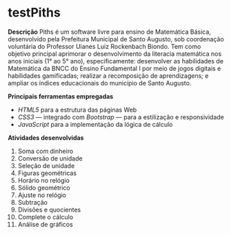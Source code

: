 # testPiths
**Descrição**
Piths é um software livre para ensino de Matemática Básica, desenvolvido pela Prefeitura Municipal de Santo Augusto, sob coordenação voluntária do Professor Uianes Luiz Rockenbach Biondo. Tem como objetivo principal aprimorar o desenvolvimento da literacia matemática nos anos iniciais (1° ao 5° ano), especificamente: desenvolver as habilidades de Matemática da BNCC do Ensino Fundamental I por meio de jogos digitais e habilidades gamificadas; realizar a recomposição de aprendizagens; e ampliar os índices educacionais do município de Santo Augusto.

**Principais ferramentas empregadas**
* *HTML5* para a estrutura das páginas Web
* *CSS3* — integrado com *Bootstrap* — para a estilização e responsividade
* *JavaScript* para a implementação da lógica de cálculo

**Atividades desenvolvidas**
1. Soma com dinheiro
2. Conversão de unidade
3. Seleção de unidade
4. Figuras geométricas
5. Horário no relógio
6. Sólido geométrico
7. Ajuste no relógio
8. Subtração
9. Divisões e quocientes
10. Complete o cálculo
11. Análise de gráficos

